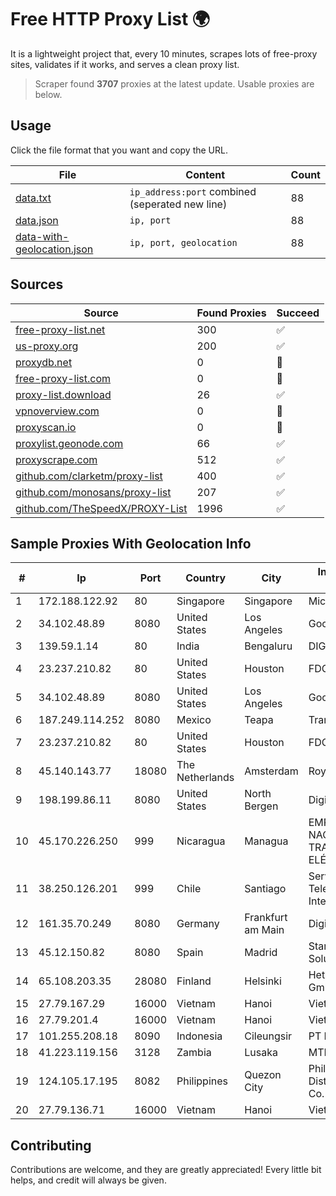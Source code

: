 
# Free HTTP Proxy List 🌍

It is a lightweight project that, every 10 minutes, scrapes lots of free-proxy sites, validates if it works, and serves a clean proxy list.


> Scraper found **3707** proxies at the latest update. Usable proxies are below.

## Usage

Click the file format that you want and copy the URL.


|File|Content|Count|
|----|-------|-----|
|[data.txt](https://raw.githubusercontent.com/themiralay/Proxy-List-World/master/data.txt)|`ip_address:port` combined (seperated new line)|88|
|[data.json](https://raw.githubusercontent.com/themiralay/Proxy-List-World/master/data.json)|`ip, port`|88|
|[data-with-geolocation.json](https://raw.githubusercontent.com/themiralay/Proxy-List-World/master/data-with-geolocation.json)|`ip, port, geolocation`|88|

## Sources

|Source|Found Proxies|Succeed|
|------|-------------|-------|
|[free-proxy-list.net](https://free-proxy-list.net)|300|✅|
|[us-proxy.org](https://www.us-proxy.org)|200|✅|
|[proxydb.net](http://proxydb.net)|0|🚫|
|[free-proxy-list.com](https://free-proxy-list.com/?page=&port=&type%5B%5D=http&type%5B%5D=https&up_time=0&search=Search)|0|🚫|
|[proxy-list.download](https://www.proxy-list.download/HTTP)|26|✅|
|[vpnoverview.com](https://vpnoverview.com/privacy/anonymous-browsing/free-proxy-servers)|0|🚫|
|[proxyscan.io](https://www.proxyscan.io)|0|🚫|
|[proxylist.geonode.com](https://proxylist.geonode.com/api/proxy-list?limit=300&page=1&sort_by=lastChecked&sort_type=desc&protocols=http,https)|66|✅|
|[proxyscrape.com](https://api.proxyscrape.com/v2/?request=displayproxies&protocol=http&timeout=10000&country=all&ssl=all&anonymity=all)|512|✅|
|[github.com/clarketm/proxy-list](https://raw.githubusercontent.com/clarketm/proxy-list/master/proxy-list-raw.txt)|400|✅|
|[github.com/monosans/proxy-list](https://raw.githubusercontent.com/monosans/proxy-list/main/proxies/http.txt)|207|✅|
|[github.com/TheSpeedX/PROXY-List](https://raw.githubusercontent.com/TheSpeedX/PROXY-List/master/http.txt)|1996|✅|


## Sample Proxies With Geolocation Info

|#|Ip|Port|Country|City|Internet Service Provider|
|-|--|----|-------|----|-------------------------|
|1|172.188.122.92|80|Singapore|Singapore|Microsoft|
|2|34.102.48.89|8080|United States|Los Angeles|Google LLC|
|3|139.59.1.14|80|India|Bengaluru|DIGITALOCEAN|
|4|23.237.210.82|80|United States|Houston|FDCservers.net|
|5|34.102.48.89|8080|United States|Los Angeles|Google LLC|
|6|187.249.114.252|8080|Mexico|Teapa|Transtelco Inc|
|7|23.237.210.82|80|United States|Houston|FDCservers.net|
|8|45.140.143.77|18080|The Netherlands|Amsterdam|RoyaleHosting BV|
|9|198.199.86.11|8080|United States|North Bergen|DigitalOcean, LLC|
|10|45.170.226.250|999|Nicaragua|Managua|EMPRESA NACIONAL DE TRANSMISIÓN ELÉCTRICA|
|11|38.250.126.201|999|Chile|Santiago|Servicios De Telecomunicaciones Intercable Ltda.|
|12|161.35.70.249|8080|Germany|Frankfurt am Main|DigitalOcean, LLC|
|13|45.12.150.82|8080|Spain|Madrid|Stark Industries Solutions LTD|
|14|65.108.203.35|28080|Finland|Helsinki|Hetzner Online GmbH|
|15|27.79.167.29|16000|Vietnam|Hanoi|Viettel Corporation|
|16|27.79.201.4|16000|Vietnam|Hanoi|Viettel Corporation|
|17|101.255.208.18|8090|Indonesia|Cileungsir|PT Remala Abadi|
|18|41.223.119.156|3128|Zambia|Lusaka|MTN Zambia|
|19|124.105.17.195|8082|Philippines|Quezon City|Philippine Long Distance Telephone Co.|
|20|27.79.136.71|16000|Vietnam|Hanoi|Viettel Corporation|



## Contributing

Contributions are welcome, and they are greatly appreciated! Every
little bit helps, and credit will always be given.

